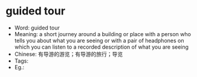 # guided tour

- Word: guided tour
- Meaning: a short journey around a building or place with a person who tells you about what you are seeing or with a pair of headphones on which you can listen to a recorded description of what you are seeing
- Chinese: 有导游的游览；有导游的旅行；导览
- Tags: 
- Eg.: 

